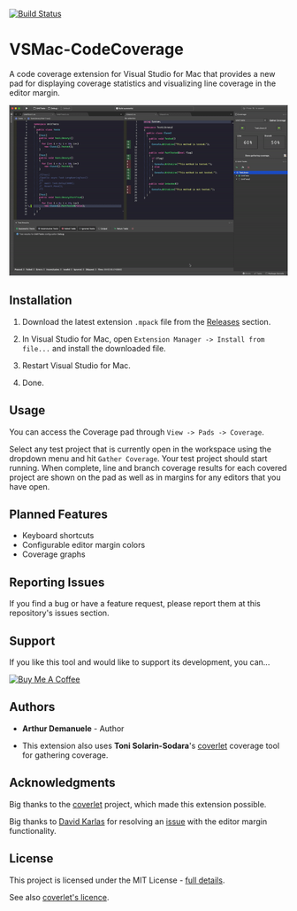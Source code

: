 [![Build Status](https://dev.azure.com/arthur-demanuele/VSMac-CodeCoverage/_apis/build/status/ademanuele.VSMac-CodeCoverage?branchName=master)](https://dev.azure.com/arthur-demanuele/VSMac-CodeCoverage/_build/latest?definitionId=1&branchName=master)

# VSMac-CodeCoverage

A code coverage extension for Visual Studio for Mac that provides a new pad for displaying coverage statistics and visualizing line coverage in the editor margin.

![](doc/preview.gif "Preview")

## Installation

1. Download the latest extension `.mpack` file from the [Releases](https://github.com/ademanuele/VSMac-CodeCoverage/releases) section.

2. In Visual Studio for Mac, open `Extension Manager -> Install from file...` and install the downloaded file.

3. Restart Visual Studio for Mac.

4. Done.

## Usage

You can access the Coverage pad through `View -> Pads -> Coverage`.

Select any test project that is currently open in the workspace using the dropdown menu and hit `Gather Coverage`.
Your test project should start running. When complete, line and branch coverage results for each covered project are shown on the pad as well as in margins for any editors that you have open.

## Planned Features

- Keyboard shortcuts
- Configurable editor margin colors
- Coverage graphs

## Reporting Issues

If you find a bug or have a feature request, please report them at this repository's issues section.

## Support

If you like this tool and would like to support its development, you can...

<a href="https://www.buymeacoffee.com/arthurdemanuele" target="_blank"><img src="https://cdn.buymeacoffee.com/buttons/default-orange.png" alt="Buy Me A Coffee" style="height: 44.7px !important;width: 190px !important;" ></a>

## Authors

* **Arthur Demanuele** - Author

* This extension also uses **Toni Solarin-Sodara**'s [coverlet](https://github.com/tonerdo/coverlet) coverage tool for gathering coverage.

## Acknowledgments

Big thanks to the [coverlet](https://github.com/tonerdo/coverlet) project, which made this extension possible.


Big thanks to [David Karlas](https://developercommunity.visualstudio.com/users/25964/06b25657-7e73-4eef-bfae-8a6c57e7e6c9.html) for resolving an [issue](https://developercommunity.visualstudio.com/content/problem/907691/unable-to-create-custom-vs-for-mac-editor-margin.html) with the editor margin functionality.

## License

This project is licensed under the MIT License - [full details](LICENSE.md).

See also [coverlet's licence](https://github.com/tonerdo/coverlet/blob/master/LICENSE).